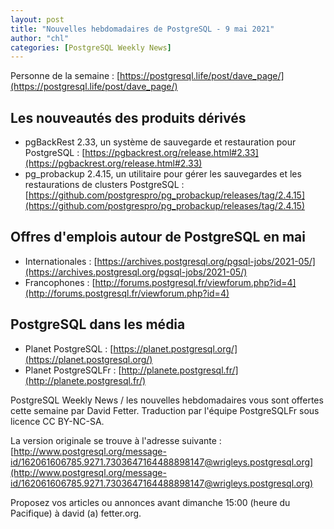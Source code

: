```yaml
---
layout: post
title: "Nouvelles hebdomadaires de PostgreSQL - 9 mai 2021"
author: "chl"
categories: [PostgreSQL Weekly News]
---
```


Personne de la semaine : [https://postgresql.life/post/dave_page/](https://postgresql.life/post/dave_page/)

## Les nouveautés des produits dérivés

- pgBackRest 2.33, un système de sauvegarde et restauration pour PostgreSQL :
  [https://pgbackrest.org/release.html#2.33](https://pgbackrest.org/release.html#2.33)
- pg_probackup 2.4.15, un utilitaire pour gérer les sauvegardes et les restaurations
  de clusters PostgreSQL :
  [https://github.com/postgrespro/pg_probackup/releases/tag/2.4.15](https://github.com/postgrespro/pg_probackup/releases/tag/2.4.15)

<!--more-->

## Offres d'emplois autour de PostgreSQL en mai

- Internationales : [https://archives.postgresql.org/pgsql-jobs/2021-05/](https://archives.postgresql.org/pgsql-jobs/2021-05/)
- Francophones : [http://forums.postgresql.fr/viewforum.php?id=4](http://forums.postgresql.fr/viewforum.php?id=4)

## PostgreSQL dans les média

- Planet PostgreSQL : [https://planet.postgresql.org/](https://planet.postgresql.org/)
- Planet PostgreSQLFr : [http://planete.postgresql.fr/](http://planete.postgresql.fr/)

PostgreSQL Weekly News / les nouvelles hebdomadaires vous sont offertes cette semaine par David Fetter. Traduction par l'équipe PostgreSQLFr sous licence CC BY-NC-SA.


La version originale se trouve à l'adresse suivante :
[http://www.postgresql.org/message-id/162061606785.9271.7303647164488898147@wrigleys.postgresql.org](http://www.postgresql.org/message-id/162061606785.9271.7303647164488898147@wrigleys.postgresql.org)

Proposez vos articles ou annonces avant dimanche 15:00 (heure du Pacifique) à david (a) fetter.org.

